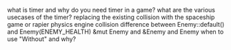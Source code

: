 what is timer and why do you need timer in a game? what are the various usecases of the timer?
replacing the existing collision with the spaceship game or rapier physics engine collision
difference between Enemy::default() and Enemy(ENEMY_HEALTH)
&mut Enemy and &Enemy and Enemy
when to use "Without"<Player> and why?

